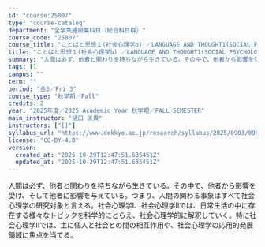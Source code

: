```yaml
---
id: "course:25007"
type: "course-catalog"
department: "全学共通授業科目（総合科目群）"
course_code: "25007"
course_title: "ことばと思想１(社会心理学b) ／LANGUAGE AND THOUGHT1(SOCIAL PSYCHOLOGY (B))"
title: "ことばと思想１(社会心理学b) ／LANGUAGE AND THOUGHT1(SOCIAL PSYCHOLOGY (B))"
summary: "人間は必ず、他者と関わりを持ちながら生きている。その中で、他者から影響を受け、そして他者に影響を与えている。つまり、人間の関わる事象はすべて社会心理学の研究対象と言える。社会心理学I、社会心理学IIでは、日常生活の中に存在する様々なトピック…"
tags: []
campus: ""
term: ""
period: "金3／Fri 3"
course_type: "秋学期／Fall"
credits: 2
year: "2025年度／2025 Academic Year 秋学期／FALL SEMESTER"
main_instructor: "樋口 匡貴"
instructors: ["[]"]
syllabus_url: "https://www.dokkyo.ac.jp/research/syllabus/2025/0903/0903_25007_ja_JP.html"
license: "CC-BY-4.0"
version:
  created_at: "2025-10-29T12:47:51.635451Z"
  updated_at: "2025-10-29T12:47:51.635451Z"
---
```

人間は必ず、他者と関わりを持ちながら生きている。その中で、他者から影響を受け、そして他者に影響を与えている。つまり、人間の関わる事象はすべて社会心理学の研究対象と言える。社会心理学I、社会心理学IIでは、日常生活の中に存在する様々なトピックを科学的にとらえ、社会心理学的に解釈していく。特に社会心理学IIでは、主に個人と社会との間の相互作用や、社会心理学の応用的発展領域に焦点を当てる。
